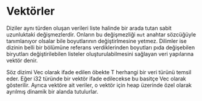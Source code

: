 # Vektörler
Diziler aynı türden oluşan verileri liste halinde bir arada tutan sabit uzunluktaki değişmezlerdir. Onların bu değişmezliği `mut` anahtar sözcüğüyle tanımlanıyor olsalar bile boyutlarının değiştirlmesine yetmez. Dilimler ise dizinin belli bir bölümüne referans verdiklerinden boyutları pıda değişebilen biryutları değiştirilebilen listeler oluşturulabilmesini sağlayan veri yapılarına vektör denir.

Söz dizimi Vec<T> olarak ifade edilen öbekte T herhangi bir veri türünü temsil eder. Eğer i32 türünde bir vektör ifade edilecekse bu basitçe Vec <i32> olarak gösterilir. 
Ayrıca vektöre ait veriler, o vektör için heap üzerinde özel olarak ayrılmış dinamik bir alanda tutulurlar.  
